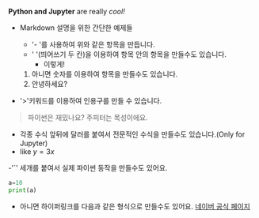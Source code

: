 **Python and Jupyter** are really *cool!*
- Markdown 설명을 위한 간단한 예제들
  - '- '를 사용하여 위와 같은 항목을 만듭니다.
  - '  '(띄어쓰기 두 칸)을 이용하여 항목 안의 항목을 만들수도 있습니다.
    - 이렇게!

  1. 아니면 숫자를 이용하여 항목을 만들수도 있습니다.
  2. 안녕하세요?

- '>'키워드를 이용하여 인용구를 만들 수 있습니다.
> 파이썬은 재밌나요? 주피터는 목성이에요.

  - 각종 수식 앞뒤에 달러를 붙여서 전문적인 수식을 만들수도 있습니다.(Only for Jupyter)
  - like $y=3x$

  -'`' 세개를 붙여서 실제 파이썬 동작을 만들수도 있어요.

```python
a=10
print(a)
```

  - 아니면 하이퍼링크를 다음과 같은 형식으로 만들수도 있어요.
[네이버 공식 페이지](https://www.naver.com/)
